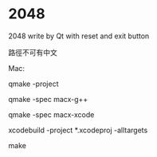 # 2048
2048 write by Qt with reset and exit button

路徑不可有中文

Mac:

qmake -project

qmake -spec macx-g++  

qmake -spec macx-xcode

xcodebuild -project *.xcodeproj -alltargets

make
